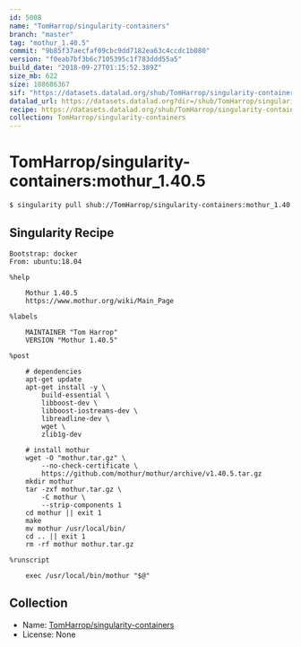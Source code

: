 ```yaml
---
id: 5008
name: "TomHarrop/singularity-containers"
branch: "master"
tag: "mothur_1.40.5"
commit: "9b85f37aecfaf09cbc9dd7182ea63c4ccdc1b080"
version: "f0eab7bf3b6c7105395c1f783ddd55a5"
build_date: "2018-09-27T01:15:52.389Z"
size_mb: 622
size: 188686367
sif: "https://datasets.datalad.org/shub/TomHarrop/singularity-containers/mothur_1.40.5/2018-09-27-9b85f37a-f0eab7bf/f0eab7bf3b6c7105395c1f783ddd55a5.simg"
datalad_url: https://datasets.datalad.org?dir=/shub/TomHarrop/singularity-containers/mothur_1.40.5/2018-09-27-9b85f37a-f0eab7bf/
recipe: https://datasets.datalad.org/shub/TomHarrop/singularity-containers/mothur_1.40.5/2018-09-27-9b85f37a-f0eab7bf/Singularity
collection: TomHarrop/singularity-containers
---
```


# TomHarrop/singularity-containers:mothur_1.40.5

```bash
$ singularity pull shub://TomHarrop/singularity-containers:mothur_1.40.5
```

## Singularity Recipe

```singularity
Bootstrap: docker
From: ubuntu:18.04

%help

    Mothur 1.40.5
    https://www.mothur.org/wiki/Main_Page

%labels

    MAINTAINER "Tom Harrop"
    VERSION "Mothur 1.40.5"

%post

    # dependencies
    apt-get update
    apt-get install -y \
        build-essential \
        libboost-dev \
        libboost-iostreams-dev \
        libreadline-dev \
        wget \
        zlib1g-dev

    # install mothur
    wget -O "mothur.tar.gz" \
        --no-check-certificate \
        https://github.com/mothur/mothur/archive/v1.40.5.tar.gz
    mkdir mothur
    tar -zxf mothur.tar.gz \
        -C mothur \
        --strip-components 1
    cd mothur || exit 1
    make
    mv mothur /usr/local/bin/
    cd .. || exit 1
    rm -rf mothur mothur.tar.gz

%runscript

    exec /usr/local/bin/mothur "$@"
```

## Collection

 - Name: [TomHarrop/singularity-containers](https://github.com/TomHarrop/singularity-containers)
 - License: None

